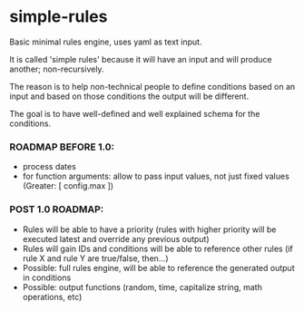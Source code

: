 # simple-rules

Basic minimal rules engine, uses yaml as text input.

It is called 'simple rules' because it will have an input and will produce another; non-recursively.

The reason is to help non-technical people to define conditions based on an input and based on those conditions the
output will be different.

The goal is to have well-defined and well explained schema for the conditions.

### ROADMAP BEFORE 1.0:

* process dates
* for function arguments: allow to pass input values, not just fixed values (Greater: [ config.max ])

### POST 1.0 ROADMAP:

* Rules will be able to have a priority (rules with higher priority will be executed latest and override any previous
  output)
* Rules will gain IDs and conditions will be able to reference other rules (if rule X and rule Y are true/false, then...)
* Possible: full rules engine, will be able to reference the generated output in conditions
* Possible: output functions (random, time, capitalize string, math operations, etc)